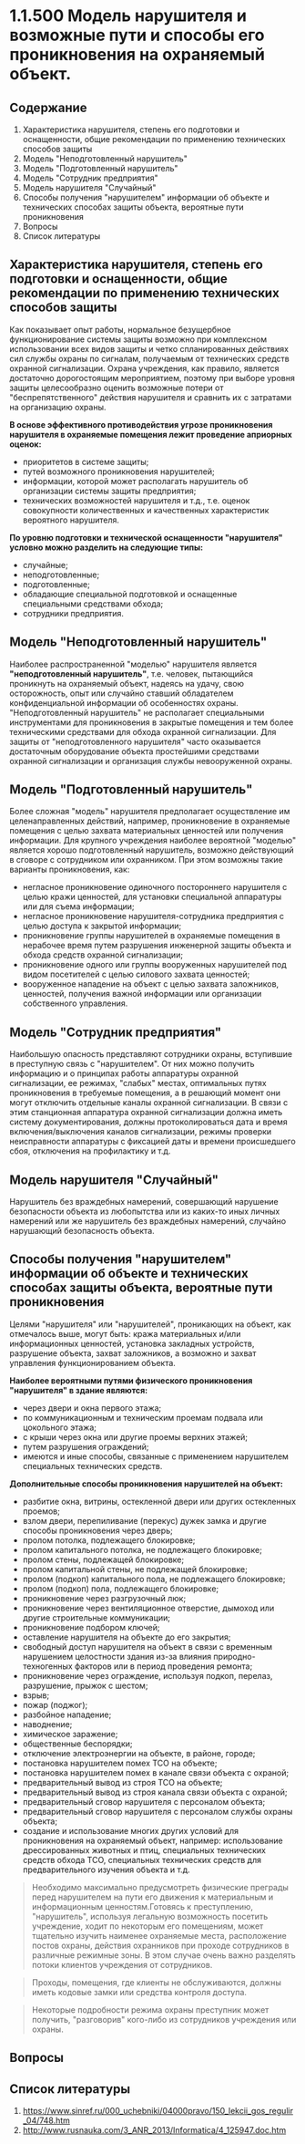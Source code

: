 # 1.1.500 Модель нарушителя и возможные пути и способы его проникновения на охраняемый объект.
## Содержание

1. Характеристика нарушителя, степень его подготовки и оснащенности, общие рекомендации по применению технических способов защиты
2. Модель "Неподготовленный нарушитель"
3. Модель "Подготовленный нарушитель"
4. Модель "Сотрудник предприятия"
5. Модель нарушителя "Случайный"
6. Способы получения "нарушителем" информации об объекте и технических способах защиты объекта, вероятные пути проникновения
7. Вопросы
8. Список литературы

## Характеристика нарушителя, степень его подготовки и оснащенности, общие рекомендации по применению технических способов защиты

Как показывает опыт работы, нормальное безущербное функционирование системы защиты возможно при комплексном использовании всех видов защиты и четко спланированных действиях сил службы охраны по сигналам, получаемым от технических средств охранной сигнализации.
Охрана учреждения, как правило, является достаточно дорогостоящим мероприятием, поэтому при выборе уровня защиты целесообразно оценить возможные потери от "беспрепятственного" действия нарушителя и сравнить их с затратами на организацию охраны.

**В основе эффективного противодействия угрозе проникновения нарушителя в охраняемые помещения лежит проведение априорных оценок:**
- приоритетов в системе защиты;
- путей возможного проникновения нарушителей;
- информации, которой может располагать нарушитель об организации системы защиты предприятия;
- технических возможностей нарушителя и т.д., т.е. оценок совокупности количественных и качественных характеристик вероятного нарушителя.

**По уровню подготовки и технической оснащенности "нарушителя" условно можно разделить на следующие типы:**
- случайные;
- неподготовленные;
- подготовленные;
- обладающие специальной подготовкой и оснащенные специальными средствами обхода;
- сотрудники предприятия.

## Модель "Неподготовленный нарушитель"

Наиболее распространенной "моделью" нарушителя является **"неподготовленный нарушитель"**, т.е. человек, пытающийся проникнуть на охраняемый объект, надеясь на удачу, свою осторожность, опыт или случайно ставший обладателем конфиденциальной информации об особенностях охраны. "Неподготовленный нарушитель" не располагает специальными инструментами для проникновения в закрытые помещения и тем более техническими средствами для обхода охранной сигнализации. Для защиты от "неподготовленного нарушителя" часто оказывается достаточным оборудование объекта простейшими средствами охранной сигнализации и организация службы невооруженной охраны.

## Модель "Подготовленный нарушитель"

Более сложная "модель" нарушителя предполагает осуществление им целенаправленных действий, например, проникновение в охраняемые помещения с целью захвата материальных ценностей или получения информации. Для крупного учреждения наиболее вероятной "моделью" является хорошо подготовленный нарушитель, возможно действующий в сговоре с сотрудником или охранником. При этом возможны такие варианты проникновения, как:

- негласное проникновение одиночного постороннего нарушителя с целью кражи ценностей, для установки специальной аппаратуры или для съема информации;
- негласное проникновение нарушителя-сотрудника предприятия с целью доступа к закрытой информации;
- проникновение группы нарушителей в охраняемые помещения в нерабочее время путем разрушения инженерной защиты объекта и обхода средств охранной сигнализации;
- проникновение одного или группы вооруженных нарушителей под видом посетителей с целью силового захвата ценностей;
- вооруженное нападение на объект с целью захвата заложников, ценностей, получения важной информации или организации собственного управления.

## Модель "Сотрудник предприятия"

Наибольшую опасность представляют сотрудники охраны, вступившие в преступную связь с "нарушителем". От них можно получить информацию и о принципах работы аппаратуры охранной сигнализации, ее режимах, "слабых" местах, оптимальных путях проникновения в требуемые помещения, а в решающий момент они могут отключить отдельные каналы охранной сигнализации. В связи с этим станционная аппаратура охранной сигнализации должна иметь систему документирования, должны протоколироваться дата и время включения/выключения каналов сигнализации, режимы проверки неисправности аппаратуры с фиксацией даты и времени происшедшего сбоя, отключения на профилактику и т.д.

## Модель нарушителя "Случайный"

Нарушитель без враждебных намерений, совершающий нарушение безопасности объекта из любопытства или из каких-то иных личных намерений или же нарушитель без враждебных намерений, случайно нарушающий безопасность объекта.

## Способы получения "нарушителем" информации об объекте и технических способах защиты объекта, вероятные пути проникновения

Целями "нарушителя" или "нарушителей", проникающих на объект, как отмечалось выше, могут быть: кража материальных и/или информационных ценностей, установка закладных устройств, разрушение объекта, захват заложников, а возможно и захват управления функционированием объекта.

**Наиболее вероятными путями физического проникновения "нарушителя" в здание являются:**
- через двери и окна первого этажа;
- по коммуникационным и техническим проемам подвала или цокольного этажа;
- с крыши через окна или другие проемы верхних этажей;
- путем разрушения ограждений;
- имеются и иные способы, связанные с применением нарушителем специальных технических средств.

 **Дополнительные способы проникновения нарушителей на объект:**

- разбитие окна, витрины, остекленной двери или других остекленных проемов;
- взлом двери, перепиливание (перекус) дужек замка и другие способы проникновения через дверь;
- пролом потолка, подлежащего блокировке;
- пролом капитального потолка, не подлежащего блокировке;
- пролом стены, подлежащей блокировке;
- пролом капитальной стены, не подлежащей блокировке;
- пролом (подкоп) капитального пола, не подлежащего блокировке;
- пролом (подкоп) пола, подлежащего блокировке;
- проникновение через разгрузочный люк;
- проникновение через вентиляционное отверстие, дымоход или другие строительные коммуникации;
- проникновение подбором ключей;
- оставление нарушителя на объекте до его закрытия;
- свободный доступ нарушителя на объект в связи с временным нарушением целостности здания из-за влияния природно-техногенных факторов или в период проведения ремонта;
- проникновение через ограждение, используя подкоп, перелаз, разрушение, прыжок с шестом;
- взрыв;
- пожар (поджог);
- разбойное нападение;
- наводнение;
- химическое заражение;
- общественные беспорядки;
- отключение электроэнергии на объекте, в районе, городе;
- постановка нарушителем помех ТСО на объекте;
- постановка нарушителем помех в канале связи объекта с охраной;
- предварительный вывод из строя ТСО на объекте;
- предварительный вывод из строя канала связи объекта с охраной;
- предварительный сговор нарушителя с персоналом объекта;
- предварительный сговор нарушителя с персоналом службы охраны объекта;
- создание и использование многих других условий для проникновения на охраняемый объект, например: использование дрессированных животных и птиц, специальных технических средств обхода ТСО, специальных технических средств для предварительного изучения объекта и т.д.

> Необходимо максимально предусмотреть физические преграды перед нарушителем на пути его движения к материальным и информационным ценностям.Готовясь к преступлению, "нарушитель", используя легальную возможность посетить учреждение, ходит по некоторым его помещениям, может тщательно изучить наименее охраняемые места, расположение постов охраны, действия охранников при проходе сотрудников в различные режимные зоны. В этом случае очень важно разделять потоки клиентов учреждения от сотрудников.

> Проходы, помещения, где клиенты не обслуживаются, должны иметь кодовые замки или средства контроля доступа.

> Некоторые подробности режима охраны преступник может получить, "разговорив" кого-либо из сотрудников учреждения или охраны.

## Вопросы

## Список литературы

1. https://www.sinref.ru/000_uchebniki/04000pravo/150_lekcii_gos_regulir_04/748.htm
2. http://www.rusnauka.com/3_ANR_2013/Informatica/4_125947.doc.htm
